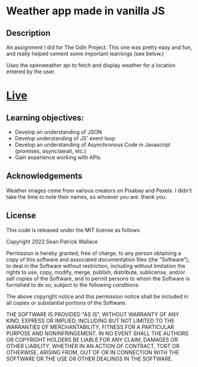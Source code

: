 # Weather app made in vanilla JS

## Description
An assignment I did for The Odin Project. This one was pretty easy and fun, and really helped cement some important learnings (see below.) 

Uses the openweather api to fetch and display weather for a location entered by the user.

# [Live](https://therealseanwallace.github.io/weather/)
    
## Learning objectives:
    
  - Develop an understanding of JSON
  - Develop understanding of JS' event loop
  - Develop an understanding of Asynchronous Code in Javascript (promises, async/await, etc.)
  - Gain experience working with APIs

## Acknowledgements

Weather images come from various creators on Pixabay and Pexels. I didn't take the time to note their names, so whoever you are: thank you.

## License

This code is released under the MIT license as follows:

Copyright 2022 Sean Patrick Wallace

Permission is hereby granted, free of charge, to any person obtaining a copy of this software and associated documentation files (the "Software"), to deal in the Software without restriction, including without limitation the rights to use, copy, modify, merge, publish, distribute, sublicense, and/or sell copies of the Software, and to permit persons to whom the Software is furnished to do so, subject to the following conditions:

The above copyright notice and this permission notice shall be included in all copies or substantial portions of the Software.

THE SOFTWARE IS PROVIDED "AS IS", WITHOUT WARRANTY OF ANY KIND, EXPRESS OR IMPLIED, INCLUDING BUT NOT LIMITED TO THE WARRANTIES OF MERCHANTABILITY, FITNESS FOR A PARTICULAR PURPOSE AND NONINFRINGEMENT. IN NO EVENT SHALL THE AUTHORS OR COPYRIGHT HOLDERS BE LIABLE FOR ANY CLAIM, DAMAGES OR OTHER LIABILITY, WHETHER IN AN ACTION OF CONTRACT, TORT OR OTHERWISE, ARISING FROM, OUT OF OR IN CONNECTION WITH THE SOFTWARE OR THE USE OR OTHER DEALINGS IN THE SOFTWARE.